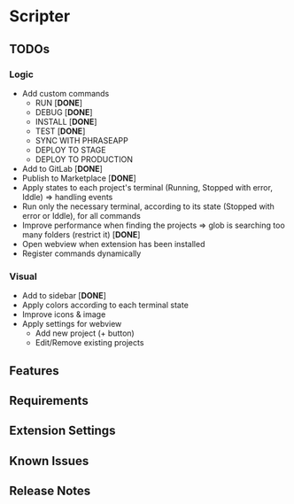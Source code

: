 # Scripter

## TODOs

### Logic

- Add custom commands
  - RUN [**DONE**]
  - DEBUG [**DONE**]
  - INSTALL [**DONE**]
  - TEST [**DONE**]
  - SYNC WITH PHRASEAPP
  - DEPLOY TO STAGE
  - DEPLOY TO PRODUCTION
- Add to GitLab [**DONE**]
- Publish to Marketplace [**DONE**]
- Apply states to each project's terminal (Running, Stopped with error, Iddle) => handling events
- Run only the necessary terminal, according to its state (Stopped with error or Iddle), for all commands
- Improve performance when finding the projects => glob is searching too many folders (restrict it) [**DONE**]
- Open webview when extension has been installed
- Register commands dynamically

### Visual

- Add to sidebar [**DONE**]
- Apply colors according to each terminal state
- Improve icons & image
- Apply settings for webview
  - Add new project (+ button)
  - Edit/Remove existing projects

## Features

## Requirements

## Extension Settings

## Known Issues

## Release Notes
